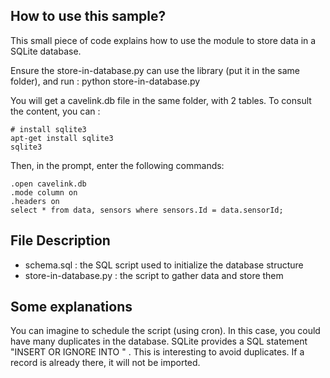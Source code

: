 ## How to use this sample? ##

This small piece of code explains how to use the module to store data in a SQLite database.

Ensure the store-in-database.py can use the library (put it in the same folder), and run :
    python store-in-database.py

You will get a cavelink.db file in the same folder, with 2 tables.
To consult the content, you can :

    # install sqlite3
    apt-get install sqlite3
    sqlite3

Then, in the prompt, enter the following commands:

    .open cavelink.db
    .mode column on
    .headers on
    select * from data, sensors where sensors.Id = data.sensorId;

## File Description ##

* schema.sql : the SQL script used to initialize the database structure
* store-in-database.py : the script to gather data and store them

## Some explanations ##
You can imagine to schedule the script (using cron). In this case, you could have many duplicates in the database.
SQLite provides a SQL statement "INSERT OR IGNORE INTO <table>" . This is interesting to avoid duplicates. If a record is already there, it will not be imported.

